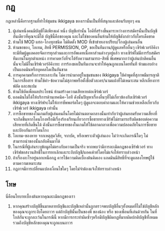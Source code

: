 # กฎ 

กฎเหล่านี้คือรากฐานที่ทำให้ชุมชน ikkigaya ของเรานั้นเป็นที่ที่สนุกและต้อนรับทุกๆ คน

1. ผู้เล่นหนึ่งคนมีบัญชีได้เพียงแค่ หนึ่ง บัญชีเท่านั้น ไอดีที่สร้างขึ้นมาระหว่างการสมัครนั้นเป็นบัญชีอันเดียวที่คุณจะมีได้ บัญชีนี้คือของคุณ และไม่ใช่ของคนอื่นห้ามให้บัญชีดังกล่าวกับใครเด็ดขาด
2. ห้ามใช้ MOD แฮก-โกงทุกชนิด ไม่ติดตั้ง MOD ที่เข้าข่ายเอาเปรียบ/โกงผู้เล่นคนอื่น
3. ห้ามขอของ, ไอเทม, สิทธิ์ PERMISSION, OP, ขอเป็นทีมงาน/ผู้ดูแลหรืออื่นๆ เซิร์ฟเวอร์อิคิงายะมีทีมผู้ดูแลคอยจัดการทุกส่วนและการอัพเดทเนื้อหาส่วนต่างๆอยู่แล้ว ทางเซิร์ฟไม่มีการรับสมัครทีมงานในทุกตำแหน่ง การคาดหวังที่จะได้รับความสามารถ-สิทธิ์ พิเศษมากกว่าผู้เล่นปกติคนอื่นนั้นจะไม่มีในเซิร์ฟเวอร์อิคิงายะ การร้องขอเป็นทีมงานจะทำให้คุณถูกแบนโดยทันที ห้ามแอบอ้างเป็นแอดมินหรือบุคคลใดเป็นอันขาด
4. การคุกคามหรือการทะเลาะกัน ไม่ควรนำมาอยู่ในชุมชนของ ikkigaya ใช้คำพูดที่สุภาพมีมารญาติในการสื่อสาร ห้ามใช้คำ-ข้อความไม่สุภาพหรือตั้งชื่อตัวละคร/นามแฝงที่ไม่เหมาะสม หลีกเลี่ยงการฟลัด และสแปม
5. ห้ามใช้บัคเพื่อผลประโยชน์ ห้ามสร้างความเสียหายต่อเซิร์ฟเวอร์
6. แอดมินไม่ได้ให้บริการด้านเทคนิค-ไอที ดังนั้นปัญหาเรื่องอื่นๆที่ไม่เกี่ยวข้องกับเซิร์ฟเวอร์ ikkigaya ทางเซิร์ฟจะไม่ให้การซัพพอร์ตใดๆ ผู้ดูแลจะตอบคำถามและให้ความช่วยเหลือเกี่ยวกับเซิร์ฟเวอร์ ikkigaya เท่านั้น
7. การซื้อขายของในเกมกับผู้เล่นคนอื่นโดยไม่ผ่านตลาดกลางนั้นเท่ากับว่าผู้เล่นยอมรับความเสี่ยงที่จะเกิดขึ้นหากโดนโกงหรือมีเรื่องร้องเรียนเกี่ยวการซื้อขายทางเซิร์ฟไม่สามารถรับผิดชอบต่อความเสียหายที่เกิดขึ้นได้ ดังนั้นการซื้อขายของในเกมให้ใช้ตลาดกลางเพื่อความปลอดภัยในการซื้อขายและป้องกันการโดนโกง
8. ไอเทม-ของหาย จากเหตุสุดวิสัย, จากบัค, หรือเพราะตัวผู้เล่นเอง ไม่ว่าจะเกิดกรณีใดๆ ไม่สามารถนำของนั้นกลับคืนมาได้
9. ในกรณีที่ผู้เล่นระบุข้อมูลไม่ตรงกับความเป็นจริง หากพบว่ามีการละเมิดกฎของเซิร์ฟเวอร์ ทางเซิร์ฟขอสงวนสิทธิ์ในการยกเลิกและระงับบัญชี/แอคเค้าท์โดยไม่แจ้งให้ทราบล่วงหน้า
10. ถ้าเรื่องอะไรอยู่นอกเหนือกฎ ควรใช้ความคิดเบื้องต้นคิดเอง แอดมินมีสิทธิ์ที่จะดูแลลงโทษผู้ใช้ตามความเหมาะสม
11. กฎอาจมีการเปลี่ยนแปลงเงื่อนไขใดๆ โดยไม่จำต้องแจ้งให้ทราบล่วงหน้า

## โทษ 

นี่คือนโยบายเบื้องต้นหากคุณละเมิดกฎของเรา

1. หากคุณสร้างบัญชีขึ้นมาหลายบัญชีและบัญชีเหล่านั้นถูกตรวจพบบัญชีอื่นๆทั้งหมดที่ไม่ใช่บัญชีหลักของคุณจะถูกระงับโดยถาวร แต่ถ้าบัญชีนั้นเป็นของพี่ ของน้อง หรือ ของเพื่อนที่เล่นด้วยกัน ในที่ใกล้กันจะถูกละเว้นในกรณีนี้ หากมีการกระทำผิดซ้ำๆหรือมีบัญชีผิดกฎที่มากผิดปกติบัญชีทั้งหมดรวมถึงบัญชีหลักของคุณจะถูกแบนถาวร
